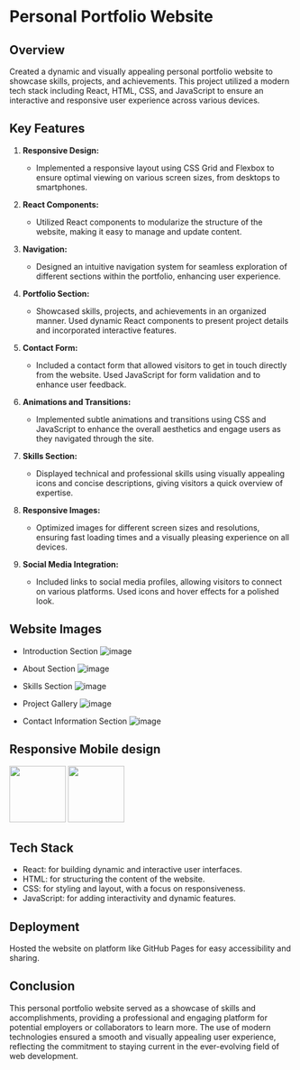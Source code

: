 # Personal Portfolio Website

## Overview
Created a dynamic and visually appealing personal portfolio website to showcase skills, projects, and achievements. This project utilized a modern tech stack including React, HTML, CSS, and JavaScript to ensure an interactive and responsive user experience across various devices.

## Key Features

1. **Responsive Design:**
   - Implemented a responsive layout using CSS Grid and Flexbox to ensure optimal viewing on various screen sizes, from desktops to smartphones.

2. **React Components:**
   - Utilized React components to modularize the structure of the website, making it easy to manage and update content.

3. **Navigation:**
   - Designed an intuitive navigation system for seamless exploration of different sections within the portfolio, enhancing user experience.

4. **Portfolio Section:**
   - Showcased skills, projects, and achievements in an organized manner. Used dynamic React components to present project details and incorporated interactive features.

5. **Contact Form:**
   - Included a contact form that allowed visitors to get in touch directly from the website. Used JavaScript for form validation and to enhance user feedback.

6. **Animations and Transitions:**
   - Implemented subtle animations and transitions using CSS and JavaScript to enhance the overall aesthetics and engage users as they navigated through the site.

7. **Skills Section:**
   - Displayed technical and professional skills using visually appealing icons and concise descriptions, giving visitors a quick overview of expertise.

8. **Responsive Images:**
   - Optimized images for different screen sizes and resolutions, ensuring fast loading times and a visually pleasing experience on all devices.

9. **Social Media Integration:**
   - Included links to social media profiles, allowing visitors to connect on various platforms. Used icons and hover effects for a polished look.
  
## Website Images
   - Introduction Section
   ![image](https://github.com/Swapnaroop2001/Portfolio-Website/blob/main/src/images/Intro.png)

   - About Section
   ![image](https://github.com/Swapnaroop2001/Portfolio-Website/blob/main/src/images/P-About.png)

   - Skills Section
   ![image](https://github.com/Swapnaroop2001/Portfolio-Website/blob/main/src/images/Skills.png)

   - Project Gallery
   ![image](https://github.com/Swapnaroop2001/Portfolio-Website/blob/main/src/images/Project%20Gallery.png)

   - Contact Information Section 
   ![image](https://github.com/Swapnaroop2001/Portfolio-Website/blob/main/src/images/Contact.png)
   
   
## Responsive Mobile design

   <p float="left">
  <img src="https://github.com/Swapnaroop2001/Portfolio-Website/blob/main/src/images/Mobile%20version1.png" width="100" />
  <img src="[image2.jpg](https://github.com/Swapnaroop2001/Portfolio-Website/blob/main/src/images/Mobile%20version2.png)" width="100" />
  </p>
 

## Tech Stack
- React: for building dynamic and interactive user interfaces.
- HTML: for structuring the content of the website.
- CSS: for styling and layout, with a focus on responsiveness.
- JavaScript: for adding interactivity and dynamic features.

## Deployment
Hosted the website on platform like GitHub Pages for easy accessibility and sharing.

## Conclusion
This personal portfolio website served as a showcase of skills and accomplishments, providing a professional and engaging platform for potential employers or collaborators to learn more. The use of modern technologies ensured a smooth and visually appealing user experience, reflecting the commitment to staying current in the ever-evolving field of web development.
